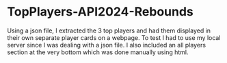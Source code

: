 # TopPlayers-API2024-Rebounds
Using a json file, I extracted the 3 top players and had them displayed in their own separate player cards on a webpage. To test I had to use my local server since I was dealing with a json file. I also included an all players section at the very bottom which was done manually using html. 
